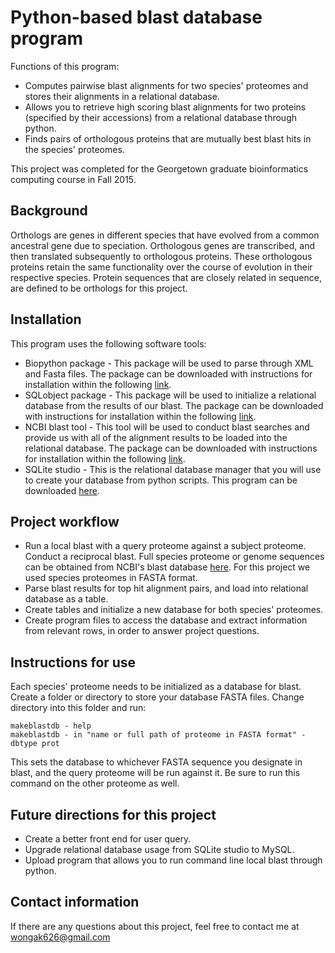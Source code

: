 # Python-based blast database program

Functions of this program:
* Computes pairwise blast alignments for two species' proteomes and stores their alignments in a relational database.
* Allows you to retrieve high scoring blast alignments for two proteins (specified by their accessions) from a relational database through python.
* Finds pairs of orthologous proteins that are mutually best blast hits in the species' proteomes.

This project was completed for the Georgetown graduate bioinformatics computing course in Fall 2015.

## Background
Orthologs are genes in different species that have evolved from a common ancestral gene due to speciation. Orthologous genes are transcribed, and then translated subsequently to orthologous proteins. These orthologous proteins retain the same functionality over the course of evolution in their respective species. Protein sequences that are closely related in sequence, are defined to be orthologs for this project.

## Installation
This program uses the following software tools:
* Biopython package - This package will be used to parse through XML and Fasta files. The package can be downloaded with instructions for installation within the following [link](http://biopython.org/wiki/Download).
* SQLobject package - This package will be used to initialize a relational database from the results of our blast. The package can be downloaded with instructions for installation within the following [link](http://www.sqlobject.org/download.html).
* NCBI blast tool - This tool will be used to conduct blast searches and provide us with all of the alignment results to be loaded into the relational database. The package can be downloaded with instructions for installation within the following [link](https://blast.ncbi.nlm.nih.gov/Blast.cgi?CMD=Web&PAGE_TYPE=BlastDocs&DOC_TYPE=Download).
* SQLite studio - This is the relational database manager that you will use to create your database from python scripts. This program can be downloaded [here](https://sqlitestudio.pl/index.rvt?act=download).


## Project workflow
- Run a local blast with a query proteome against a subject proteome. Conduct a reciprocal blast. Full species proteome or genome sequences can be obtained from NCBI's blast database [here](https://ftp.ncbi.nlm.nih.gov/blast/db/). For this project we used species proteomes in FASTA format.
- Parse blast results for top hit alignment pairs, and load into relational database as a table.
- Create tables and initialize a new database for both species' proteomes.
- Create program files to access the database and extract information from relevant rows, in order to answer project questions.

## Instructions for use
Each species' proteome needs to be initialized as a database for blast. Create a folder or directory to store your database FASTA files. Change directory into this folder and run:
```
makeblastdb - help
makeblastdb - in "name or full path of proteome in FASTA format" -dbtype prot
```
This sets the database to whichever FASTA sequence you designate in blast, and the query proteome will be run against it. Be sure to run this command on the other proteome as well.



## Future directions for this project
* Create a better front end for user query.
* Upgrade relational database usage from SQLite studio to MySQL.
* Upload program that allows you to run command line local blast through python.

## Contact information
If there are any questions about this project, feel free to contact me at wongak626@gmail.com


